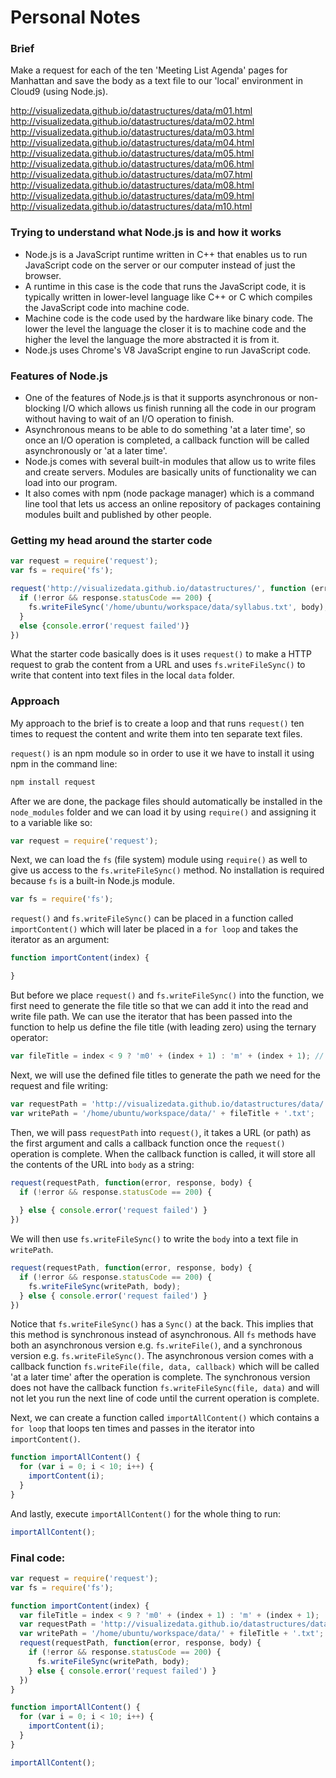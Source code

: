 # Personal Notes

### Brief
Make a request for each of the ten 'Meeting List Agenda' pages for Manhattan and save the body as a text file to our 'local' environment in Cloud9 (using Node.js).

http://visualizedata.github.io/datastructures/data/m01.html
http://visualizedata.github.io/datastructures/data/m02.html
http://visualizedata.github.io/datastructures/data/m03.html
http://visualizedata.github.io/datastructures/data/m04.html
http://visualizedata.github.io/datastructures/data/m05.html
http://visualizedata.github.io/datastructures/data/m06.html
http://visualizedata.github.io/datastructures/data/m07.html
http://visualizedata.github.io/datastructures/data/m08.html
http://visualizedata.github.io/datastructures/data/m09.html
http://visualizedata.github.io/datastructures/data/m10.html

### Trying to understand what Node.js is and how it works

- Node.js is a JavaScript runtime written in C++ that enables us to run JavaScript code on the server or our computer instead of just the browser.
- A runtime in this case is the code that runs the JavaScript code, it is typically written in lower-level language like C++ or C which compiles the JavaScript code into machine code.
- Machine code is the code used by the hardware like binary code. The lower the level the language the closer it is to machine code and the higher the level the language the more abstracted it is from it.
- Node.js uses Chrome's V8 JavaScript engine to run JavaScript code.

### Features of Node.js

- One of the features of Node.js is that it supports asynchronous or non-blocking I/O which allows us finish running all the code in our program without having to wait of an I/O operation to finish.
- Asynchronous means to be able to do something 'at a later time', so once an I/O operation is completed, a callback function will be called asynchronously or 'at a later time'.
- Node.js comes with several built-in modules that allow us to write files and create servers. Modules are basically units of functionality we can load into our program.
- It also comes with npm (node package manager) which is a command line tool that lets us access an online repository of packages containing modules built and published by other people.

### Getting my head around the starter code

```js
var request = require('request');
var fs = require('fs');

request('http://visualizedata.github.io/datastructures/', function (error, response, body) {
  if (!error && response.statusCode == 200) {
    fs.writeFileSync('/home/ubuntu/workspace/data/syllabus.txt', body);
  }
  else {console.error('request failed')}
})
```

What the starter code basically does is it uses `request()` to make a HTTP request to grab the content from a URL and uses `fs.writeFileSync()` to write that content into text files in the local `data` folder.

### Approach

My approach to the brief is to create a loop and that runs `request()` ten times to request the content and write them into ten separate text files.


`request()` is an npm module so in order to use it we have to install it using npm in the command line:

```bash
npm install request
```

After we are done, the package files should automatically be installed in the `node_modules` folder and we can load it by using `require()` and assigning it to a variable like so:

```js
var request = require('request');
```
Next, we can load the `fs` (file system) module using `require()` as well to give us access to the `fs.writeFileSync()` method. No installation is required because `fs` is a built-in Node.js module.

```js
var fs = require('fs');
```

`request()` and `fs.writeFileSync()` can be placed in a function called `importContent()` which will later be placed in a `for loop` and takes the iterator as an argument:

```js
function importContent(index) {

}
```

But before we place `request()` and `fs.writeFileSync()` into the function, we first need to generate the file title so that we can add it into the read and write file path. We can use the iterator that has been passed into the function to help us define the file title (with leading zero) using the ternary operator:

```js
var fileTitle = index < 9 ? 'm0' + (index + 1) : 'm' + (index + 1); // 'm01' to 'm10'
```

Next, we will use the defined file titles to generate the path we need for the request and file writing:

```js
var requestPath = 'http://visualizedata.github.io/datastructures/data/' + fileTitle + '.html';
var writePath = '/home/ubuntu/workspace/data/' + fileTitle + '.txt';
```

Then, we will pass `requestPath` into `request()`, it takes a URL (or path) as the first argument and calls a callback function once the `request()` operation is complete. When the callback function is called, it will store all the contents of the URL into `body` as a string:

```js
request(requestPath, function(error, response, body) {
  if (!error && response.statusCode == 200) {
  
  } else { console.error('request failed') }
})
```

We will then use `fs.writeFileSync()` to write the `body` into a text file in `writePath`.

```js
request(requestPath, function(error, response, body) {
  if (!error && response.statusCode == 200) {
    fs.writeFileSync(writePath, body);
  } else { console.error('request failed') }
})
```
Notice that `fs.writeFileSync()` has a `Sync()` at the back. This implies that this method is synchronous instead of asynchronous. All `fs` methods have both an asynchronous version e.g. `fs.writeFile()`, and a synchronous version e.g. `fs.writeFileSync()`. The asynchronous version comes with a callback function `fs.writeFile(file, data, callback)` which will be called 'at a later time' after the operation is complete. The synchronous version does not have the callback function `fs.writeFileSync(file, data)` and will not let you run the next line of code until the current operation is complete.

Next, we can create a function called `importAllContent()` which contains a `for loop` that loops ten times and passes in the iterator into `importContent()`.

```js
function importAllContent() {
  for (var i = 0; i < 10; i++) {
    importContent(i);
  }
}
```
And lastly, execute `importAllContent()` for the whole thing to run:

```js
importAllContent();
```

### Final code:
```js
var request = require('request');
var fs = require('fs');

function importContent(index) {
  var fileTitle = index < 9 ? 'm0' + (index + 1) : 'm' + (index + 1);
  var requestPath = 'http://visualizedata.github.io/datastructures/data/' + fileTitle + '.html';
  var writePath = '/home/ubuntu/workspace/data/' + fileTitle + '.txt';
  request(requestPath, function(error, response, body) {
    if (!error && response.statusCode == 200) {
      fs.writeFileSync(writePath, body);
    } else { console.error('request failed') }
  })
}

function importAllContent() {
  for (var i = 0; i < 10; i++) {
    importContent(i);
  }
}

importAllContent();
```